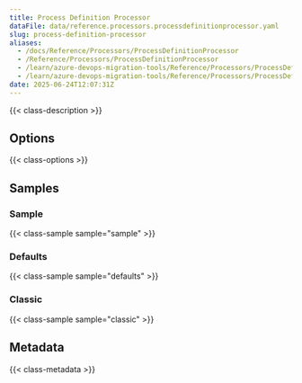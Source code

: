 ```yaml
---
title: Process Definition Processor
dataFile: data/reference.processors.processdefinitionprocessor.yaml
slug: process-definition-processor
aliases:
  - /docs/Reference/Processors/ProcessDefinitionProcessor
  - /Reference/Processors/ProcessDefinitionProcessor
  - /learn/azure-devops-migration-tools/Reference/Processors/ProcessDefinitionProcessor
  - /learn/azure-devops-migration-tools/Reference/Processors/ProcessDefinitionProcessor/index.md
date: 2025-06-24T12:07:31Z
---
```


{{< class-description >}}

## Options

{{< class-options >}}

## Samples

### Sample

{{< class-sample sample="sample" >}}

### Defaults

{{< class-sample sample="defaults" >}}

### Classic

{{< class-sample sample="classic" >}}

## Metadata

{{< class-metadata >}}
